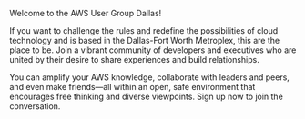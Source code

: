 Welcome to the AWS User Group Dallas!

If you want to challenge the rules and redefine the  possibilities of cloud technology and is based in the Dallas-Fort Worth Metroplex, this are the place to be. Join a vibrant community of developers and executives who are united by their desire to share experiences and build relationships.

You can amplify your AWS knowledge, collaborate with leaders and peers, and even make friends—all within an open, safe environment that encourages free thinking and diverse viewpoints. Sign up now to join the conversation.
